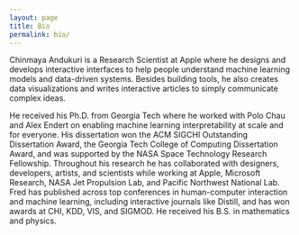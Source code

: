 ```yaml
---
layout: page
title: Bio
permalink: bio/
---
```


Chinmaya Andukuri is a Research Scientist at Apple where he designs and develops interactive interfaces to help people understand machine learning models and data-driven systems. Besides building tools, he also creates data visualizations and writes interactive articles to simply communicate complex ideas.

He received his Ph.D. from Georgia Tech where he worked with Polo Chau and Alex Endert on enabling machine learning interpretability at scale and for everyone. His dissertation won the ACM SIGCHI Outstanding Dissertation Award, the Georgia Tech College of Computing Dissertation Award, and was supported by the NASA Space Technology Research Fellowship. Throughout his research he has collaborated with designers, developers, artists, and scientists while working at Apple, Microsoft Research, NASA Jet Propulsion Lab, and Pacific Northwest National Lab. Fred has published across top conferences in human-computer interaction and machine learning, including interactive journals like Distill, and has won awards at CHI, KDD, VIS, and SIGMOD. He received his B.S. in mathematics and physics.

